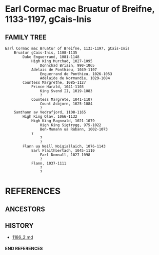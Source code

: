 # Earl Cormac mac Bruatur of Breifne, 1133-1197, gCais-Inis

## FAMILY TREE 

```
Earl Cormac mac Bruatur of Breifne, 1133-1197, gCais-Inis
	Bruatur gCais-Inis, 1108-1135
		Duke Enguerrand, 1081-1148
			High King Murchad, 1027-1095
				Donnchad Briain, 990-1065
			Adelais de Ponthieu, 1049-1107
				Enguerrand de Ponthieu, 1026-1053
				Adelaide de Normandie, 1029-1084
		Countess Margrethe, 1085-1127
			Prince Harald, 1041-1103
				King Svend II, 1019-1083
				?
			Countess Margrete, 1041-1107
				Count Asbjorn, 1025-1084
				?
	Samthann av Vedrafjord, 1108-1165
		High King Olav, 1066-1132
			High King Ragnvald, 1021-1079
				High King Sigtrygg, 975-1022
				Ben-Mumann ua Rubann, 1002-1073
			?
				?
				?
		Flann ua Neill Noigiallaich, 1076-1143 
			Earl Flaithbertach, 1045-1110
				Earl Domnall, 1027-1098
				?
			Flann, 1037-1111
				?
				?
```


# REFERENCES

## ANCESTORS

## HISTORY
* [1186_2.md](../h/1186_2.md)
#### END REFERENCES
